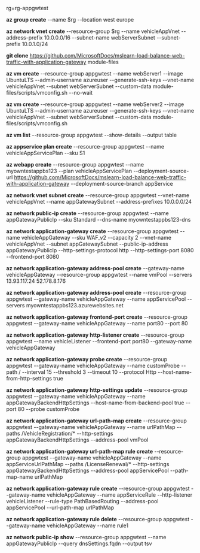 rg=rg-appgwtest


<b>az group create</b> --name $rg --location west europe


<b>az network vnet create</b>  --resource-group $rg  --name vehicleAppVnet  --address-prefix 10.0.0.0/16  --subnet-name webServerSubnet --subnet-prefix 10.0.1.0/24

<b>git clone</b> https://github.com/MicrosoftDocs/mslearn-load-balance-web-traffic-with-application-gateway module-files


<b>az vm create</b> --resource-group appgwtest --name webServer1 --image UbuntuLTS --admin-username azureuser --generate-ssh-keys --vnet-name vehicleAppVnet --subnet webServerSubnet --custom-data module-files/scripts/vmconfig.sh --no-wait

<b>az vm create</b> --resource-group appgwtest --name webServer2 --image UbuntuLTS --admin-username azureuser --generate-ssh-keys --vnet-name vehicleAppVnet --subnet webServerSubnet --custom-data module-files/scripts/vmconfig.sh

<b>az vm list</b> --resource-group appgwtest --show-details --output table


<b>az appservice plan create</b> --resource-group appgwtest --name vehicleAppServicePlan --sku S1


<b>az webapp create</b> --resource-group appgwtest --name myowntestappbs123 --plan vehicleAppServicePlan --deployment-source-url https://github.com/MicrosoftDocs/mslearn-load-balance-web-traffic-with-application-gateway --deployment-source-branch appService


<b>az network vnet subnet create</b> --resource-group appgwtest --vnet-name vehicleAppVnet  --name appGatewaySubnet --address-prefixes 10.0.0.0/24

<b>az network public-ip create</b> --resource-group appgwtest --name appGatewayPublicIp --sku Standard --dns-name myowntestappbs123-dns


<b>az network application-gateway create</b> --resource-group appgwtest --name vehicleAppGateway --sku WAF_v2 --capacity 2 --vnet-name vehicleAppVnet --subnet appGatewaySubnet --public-ip-address appGatewayPublicIp --http-settings-protocol http --http-settings-port 8080 --frontend-port 8080


<b>az network application-gateway address-pool create</b> --gateway-name vehicleAppGateway --resource-group appgwtest --name vmPool --servers 13.93.117.24 52.178.8.176


<b>az network application-gateway address-pool create</b> --resource-group appgwtest --gateway-name vehicleAppGateway --name appServicePool --servers myowntestappbs123.azurewebsites.net


<b>az network application-gateway frontend-port create</b> --resource-group appgwtest --gateway-name vehicleAppGateway --name port80 --port 80

<b>az network application-gateway http-listener create</b> --resource-group appgwtest --name vehicleListener --frontend-port port80 --gateway-name vehicleAppGateway


<b>az network application-gateway probe create</b> --resource-group appgwtest --gateway-name vehicleAppGateway --name customProbe --path / --interval 15 --threshold 3 --timeout 10 --protocol Http --host-name-from-http-settings true

<b>az network application-gateway http-settings update</b> --resource-group appgwtest --gateway-name vehicleAppGateway --name appGatewayBackendHttpSettings --host-name-from-backend-pool true --port 80 --probe customProbe


<b>az network application-gateway url-path-map create</b> --resource-group appgwtest --gateway-name vehicleAppGateway --name urlPathMap --paths /VehicleRegistration/* --http-settings appGatewayBackendHttpSettings --address-pool vmPool

<b>az network application-gateway url-path-map rule create</b> --resource-group appgwtest --gateway-name vehicleAppGateway --name appServiceUrlPathMap --paths /LicenseRenewal/* --http-settings appGatewayBackendHttpSettings --address-pool appServicePool --path-map-name urlPathMap


<b>az network application-gateway rule create</b> --resource-group appgwtest --gateway-name vehicleAppGateway --name appServiceRule --http-listener vehicleListener --rule-type PathBasedRouting --address-pool appServicePool --url-path-map urlPathMap


<b>az network application-gateway rule delete</b> --resource-group appgwtest --gateway-name vehicleAppGateway --name rule1


<b>az network public-ip show</b> --resource-group appgwtest --name appGatewayPublicIp --query dnsSettings.fqdn --output tsv
